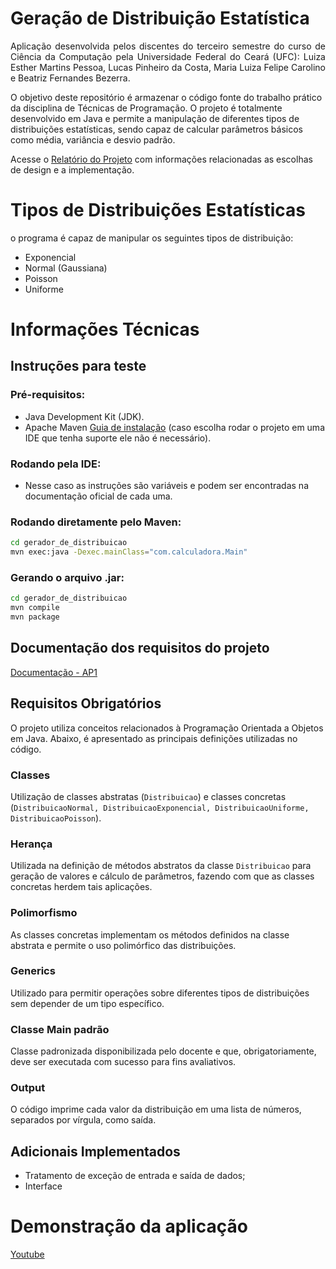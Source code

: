 # Geração de Distribuição Estatística

<p align="justify">
Aplicação desenvolvida pelos discentes do terceiro semestre do curso de Ciência da Computação pela Universidade Federal do Ceará (UFC): Luiza Esther Martins Pessoa, Lucas Pinheiro da Costa, Maria Luiza Felipe Carolino e Beatriz Fernandes Bezerra.

O objetivo deste repositório é armazenar o código fonte do trabalho prático da disciplina de Técnicas de Programação. O projeto é totalmente desenvolvido em Java e permite a manipulação de diferentes tipos de distribuições estatísticas, sendo capaz de calcular
parâmetros básicos como média, variância e desvio padrão.

Acesse o [Relatório do Projeto](https://github.com/EstherMart/Geracao-de-distribuicao-estatisticas/blob/main/Docs/UFC_CK0235_9_Relat%C3%B3rio_AP1.pdf) com informações relacionadas as escolhas de design e a implementação.

# Tipos de Distribuições Estatísticas
o programa é capaz de manipular os seguintes tipos de distribuição:
- Exponencial
- Normal (Gaussiana)
- Poisson
- Uniforme

# Informações Técnicas
## Instruções para teste

### Pré-requisitos:
- Java Development Kit (JDK).
- Apache Maven [Guia de instalação](https://maven.apache.org/install.html) (caso escolha rodar o projeto em uma IDE que tenha suporte ele não é necessário).

### Rodando pela IDE:

- Nesse caso as instruções são variáveis e podem ser encontradas na documentação oficial de cada uma.

### Rodando diretamente pelo Maven:

```bash
cd gerador_de_distribuicao
mvn exec:java -Dexec.mainClass="com.calculadora.Main"
```
### Gerando o arquivo .jar:
```bash
cd gerador_de_distribuicao
mvn compile
mvn package
```

## Documentação dos requisitos do projeto
[Documentação - AP1](https://github.com/EstherMart/Geracao-de-distribuicao-estatisticas/blob/main/Docs/2024%20CK%200235%20Avalia%C3%A7%C3%A3o%201.pdf)

## Requisitos Obrigatórios
O projeto utiliza conceitos relacionados à Programação Orientada a Objetos em Java. Abaixo, é apresentado as principais definições utilizadas no código.

### Classes
Utilização de classes abstratas (`Distribuicao`) e classes concretas (`DistribuicaoNormal, DistribuicaoExponencial, DistribuicaoUniforme, DistribuicaoPoisson`).

### Herança
Utilizada na definição de métodos abstratos da classe `Distribuicao` para geração de valores e cálculo de parâmetros, fazendo com que as classes concretas herdem tais aplicações.

### Polimorfismo
As classes concretas implementam os métodos definidos na classe abstrata e permite o uso polimórfico das distribuições.

### Generics
Utilizado para permitir operações sobre diferentes tipos de distribuições sem depender de um tipo específico.

### Classe Main padrão
Classe padronizada disponibilizada pelo docente e que, obrigatoriamente, deve ser executada com sucesso para fins avaliativos.

### Output
O código imprime cada valor da distribuição em uma lista de números, separados por vírgula, como saída.

## Adicionais Implementados
- Tratamento de exceção de entrada e saída de dados;
- Interface

# Demonstração da aplicação
[Youtube](https://youtu.be/wakGBqog4UI)

</p>
